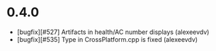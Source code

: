 0.4.0
=====

- [bugfix][#527] Artifacts in health/AC number displays (alexeevdv)
- [bugfix][#535] Type in CrossPlatform.cpp is fixed (alexeevdv) 
